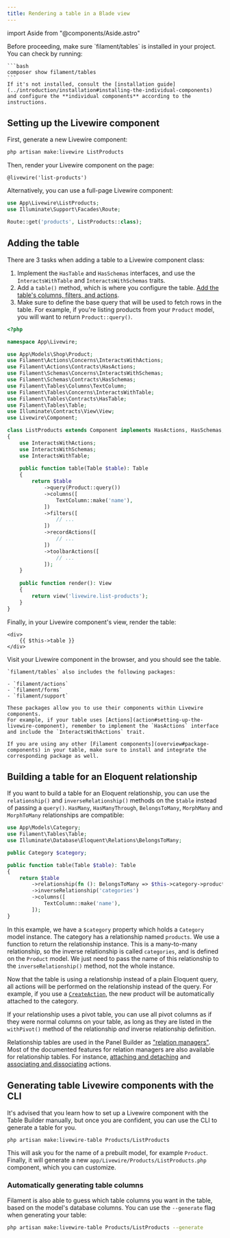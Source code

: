 ```yaml
---
title: Rendering a table in a Blade view
---
```

import Aside from "@components/Aside.astro"

<Aside variant="warning">
    Before proceeding, make sure `filament/tables` is installed in your project. You can check by running:

    ```bash
    composer show filament/tables
    ```
    If it's not installed, consult the [installation guide](../introduction/installation#installing-the-individual-components) and configure the **individual components** according to the instructions.
</Aside>

## Setting up the Livewire component

First, generate a new Livewire component:

```bash
php artisan make:livewire ListProducts
```

Then, render your Livewire component on the page:

```blade
@livewire('list-products')
```

Alternatively, you can use a full-page Livewire component:

```php
use App\Livewire\ListProducts;
use Illuminate\Support\Facades\Route;

Route::get('products', ListProducts::class);
```

## Adding the table

There are 3 tasks when adding a table to a Livewire component class:

1) Implement the `HasTable` and `HasSchemas` interfaces, and use the `InteractsWithTable` and `InteractsWithSchemas` traits.
2) Add a `table()` method, which is where you configure the table. [Add the table's columns, filters, and actions](getting-started#columns).
3) Make sure to define the base query that will be used to fetch rows in the table. For example, if you're listing products from your `Product` model, you will want to return `Product::query()`.

```php
<?php

namespace App\Livewire;

use App\Models\Shop\Product;
use Filament\Actions\Concerns\InteractsWithActions;  
use Filament\Actions\Contracts\HasActions;
use Filament\Schemas\Concerns\InteractsWithSchemas;
use Filament\Schemas\Contracts\HasSchemas;
use Filament\Tables\Columns\TextColumn;
use Filament\Tables\Concerns\InteractsWithTable;
use Filament\Tables\Contracts\HasTable;
use Filament\Tables\Table;
use Illuminate\Contracts\View\View;
use Livewire\Component;

class ListProducts extends Component implements HasActions, HasSchemas, HasTable
{
    use InteractsWithActions;
    use InteractsWithSchemas;
    use InteractsWithTable;
    
    public function table(Table $table): Table
    {
        return $table
            ->query(Product::query())
            ->columns([
                TextColumn::make('name'),
            ])
            ->filters([
                // ...
            ])
            ->recordActions([
                // ...
            ])
            ->toolbarActions([
                // ...
            ]);
    }
    
    public function render(): View
    {
        return view('livewire.list-products');
    }
}
```

Finally, in your Livewire component's view, render the table:

```blade
<div>
    {{ $this->table }}
</div>
```

Visit your Livewire component in the browser, and you should see the table.

<Aside variant="info">

    `filament/tables` also includes the following packages:
    
    - `filament/actions`
    - `filament/forms`
    - `filament/support`
    
    These packages allow you to use their components within Livewire components.
    For example, if your table uses [Actions](action#setting-up-the-livewire-component), remember to implement the `HasActions` interface and include the `InteractsWithActions` trait.
    
    If you are using any other [Filament components](overview#package-components) in your table, make sure to install and integrate the corresponding package as well.
</Aside>

## Building a table for an Eloquent relationship

If you want to build a table for an Eloquent relationship, you can use the `relationship()` and `inverseRelationship()` methods on the `$table` instead of passing a `query()`. `HasMany`, `HasManyThrough`, `BelongsToMany`, `MorphMany` and `MorphToMany` relationships are compatible:

```php
use App\Models\Category;
use Filament\Tables\Table;
use Illuminate\Database\Eloquent\Relations\BelongsToMany;

public Category $category;

public function table(Table $table): Table
{
    return $table
        ->relationship(fn (): BelongsToMany => $this->category->products())
        ->inverseRelationship('categories')
        ->columns([
            TextColumn::make('name'),
        ]);
}
```

In this example, we have a `$category` property which holds a `Category` model instance. The category has a relationship named `products`. We use a function to return the relationship instance. This is a many-to-many relationship, so the inverse relationship is called `categories`, and is defined on the `Product` model. We just need to pass the name of this relationship to the `inverseRelationship()` method, not the whole instance.

Now that the table is using a relationship instead of a plain Eloquent query, all actions will be performed on the relationship instead of the query. For example, if you use a [`CreateAction`](../actions/create), the new product will be automatically attached to the category.

If your relationship uses a pivot table, you can use all pivot columns as if they were normal columns on your table, as long as they are listed in the `withPivot()` method of the relationship *and* inverse relationship definition.

Relationship tables are used in the Panel Builder as ["relation managers"](../panels/resources/managing-relationships#creating-a-relation-manager). Most of the documented features for relation managers are also available for relationship tables. For instance, [attaching and detaching](../panels/resources/managing-relationships#attaching-and-detaching-records) and [associating and dissociating](../panels/resources/relation-managers#associating-and-dissociating-records) actions.

## Generating table Livewire components with the CLI

It's advised that you learn how to set up a Livewire component with the Table Builder manually, but once you are confident, you can use the CLI to generate a table for you.

```bash
php artisan make:livewire-table Products/ListProducts
```

This will ask you for the name of a prebuilt model, for example `Product`. Finally, it will generate a new `app/Livewire/Products/ListProducts.php` component, which you can customize.

### Automatically generating table columns

Filament is also able to guess which table columns you want in the table, based on the model's database columns. You can use the `--generate` flag when generating your table:

```bash
php artisan make:livewire-table Products/ListProducts --generate
```
